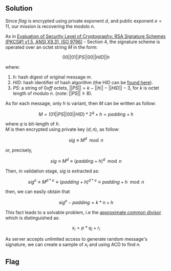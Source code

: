 ## Solution
Since $flag$ is encrypted using private exponent $d$, and public exponent $e=11$, our mission is recovering the modolo $n$.

As in [Evaluation of Security Level of Cryptography:
RSA Signature Schemes (PKCS#1 v1.5, ANSI X9.31, ISO 9796)](https://www.cryptrec.go.jp/exreport/cryptrec-ex-1014-2002.pdf) - Section 4, the signature scheme is operated over an octet string $M$ in the form:

$$
00 || 01 || PS || 00 || HID || h
$$

where:
1. $h$: hash digest of original message $m$.
2. $HID$: hash identifier of hash algorithm (the HID can be [found here](https://www.ibm.com/docs/en/zos/3.1.0?topic=cryptography-pkcs-1-formats)).
3. $PS$: a string of $0xff$ octets, $||PS|| = k - ||h|| - ||HID|| - 3$, for $k$ is octet length of modulo $n$. (note: $||PS|| \geq 8$).

As for each message, only $h$ is variant, then $M$ can be written as follow:

$$
M = (01||PS||00||HID) * 2^{q} + h = padding + h
$$

where $q$ is bit-length of $h$.     
$M$ is then encrypted using private key $(d, n)$, as follow:

$$
sig \equiv M^d \mod{n}
$$

or, precisely,

$$
sig \equiv M^d \equiv (padding + h)^d \mod{n}
$$

Then, in validation stage, $sig$ is extracted as:

$$
sig^e \equiv M^{d*e} \equiv (padding + h)^{d*e} \equiv padding + h \mod{n}
$$

then, we can easily obtain that

$$
sig^e - padding = k*n + h
$$

This fact leads to a solvable problem, i.e the [approximate common divisor](https://martinralbrecht.wordpress.com/2020/03/21/the-approximate-gcd-problem/) which is distinguished as:

$$
x_i = p * q_i + r_i
$$


As server accepts unlimited access to generate random message's signature, we can create a sample of $x_i$ and using ACD to find $n$.
## Flag
```

```
